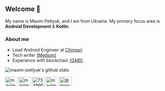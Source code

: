 
## Welcome 👋 
My name is Maxim Petlyuk, and I am from Ukraine. 
My primary focus area is **Android Development** & **Kotlin**.

### About me
- Lead Android Engineer at [Chingari](https://chingari.io/)
- Tech writer [(Medium)](https://medium.com/@maxim.petlyuk)
- Experience with blockchain [(GARI)](https://coinmarketcap.com/uk/currencies/gari/)

![maxim-petlyuk's github stats](https://github-readme-stats.vercel.app/api?username=maxim-petlyuk&show_icons=true)

<p align="left">
<a href="https://twitter.com/maxim_petlyuk" target="blank"><img align="center" src="https://raw.githubusercontent.com/gauravghongde/social-icons/master/SVG/Black/Twitter_black.svg" alt="maxim_petlyuk" height="30" width="40" /></a>
<a href="https://linkedin.com/in/maxim-petlyuk-1464a6121" target="blank"><img align="center" src="https://raw.githubusercontent.com/gauravghongde/social-icons/master/SVG/Black/LinkedIN_black.svg" alt="maxim-petlyuk-1464a6121" height="30" width="40" /></a>
<a href="https://stackoverflow.com/users/7349953/maxim-petlyuk" target="blank"><img align="center" src="https://raw.githubusercontent.com/gauravghongde/social-icons/master/SVG/Black/Stackoverflow_black.svg" alt="7349953/maxim-petlyuk" height="30" width="40" /></a>
<a href="https://instagram.com/maxim.petlyuk" target="blank"><img align="center" src="https://raw.githubusercontent.com/gauravghongde/social-icons/master/SVG/Black/Instagram_black.svg" alt="maxim.petlyuk" height="30" width="40" /></a>
<a href="https://medium.com/@maxim.petlyuk" target="blank"><img align="center" src="https://raw.githubusercontent.com/gauravghongde/social-icons/master/SVG/Black/Medium_black.svg" alt="@maxim.petlyuk" height="30" width="40" /></a>
</p>
